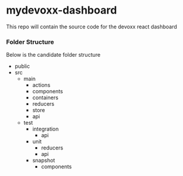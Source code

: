 # mydevoxx-dashboard
This repo will contain the source code for the devoxx react dashboard

### Folder Structure
Below is the candidate folder structure

- public
- src
    - main
        - actions
        - components
        - containers
        - reducers
        - store
        - api
    - test
        - integration
            - api
        - unit
            - reducers
            - api
        - snapshot
            - components
